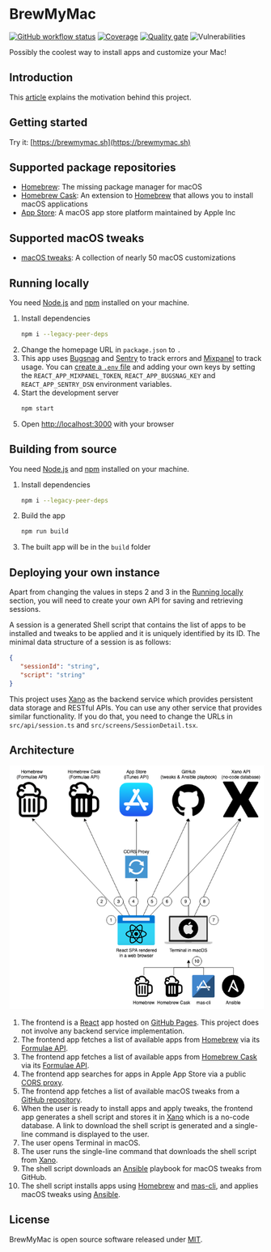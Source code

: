 # BrewMyMac

[![GitHub workflow status](https://img.shields.io/github/workflow/status/ayltai/BrewMyMac/CI?style=flat)](https://github.com/ayltai/BrewMyMac/actions)
[![Coverage](https://img.shields.io/sonar/coverage/ayltai_BrewMyMac?server=https%3A%2F%2Fsonarcloud.io)](https://sonarcloud.io/dashboard?id=ayltai_BrewMyMac)
[![Quality gate](https://img.shields.io/sonar/quality_gate/ayltai_BrewMyMac?server=https%3A%2F%2Fsonarcloud.io)](https://sonarcloud.io/dashboard?id=ayltai_BrewMyMac)
![Vulnerabilities](https://img.shields.io/snyk/vulnerabilities/github/ayltai/BrewMyMac?style=flat)

Possibly the coolest way to install apps and customize your Mac!

## Introduction

This [article](https://ayltai.medium.com/install-mac-apps-and-tweaks-with-a-single-command-6b1b90c466b5) explains the motivation behind this project.

## Getting started

Try it: [https://brewmymac.sh](https://brewmymac.sh)

## Supported package repositories

* [Homebrew](https://brew.sh): The missing package manager for macOS
* [Homebrew Cask](https://formulae.brew.sh/cask/): An extension to [Homebrew](https://brew.sh) that allows you to install macOS applications
* [App Store](https://www.apple.com/app-store/): A macOS app store platform maintained by Apple Inc

## Supported macOS tweaks

* [macOS tweaks](https://github.com/ayltai/ansible-macOS-tweaks): A collection of nearly 50 macOS customizations

## Running locally

You need [Node.js](https://nodejs.org) and [npm](https://www.npmjs.com) installed on your machine.

1. Install dependencies
   ```bash
   npm i --legacy-peer-deps
   ```
2. Change the homepage URL in `package.json` to `.`
3. This app uses [Bugsnag](https://www.bugsnag.com) and [Sentry](https://sentry.io) to track errors and [Mixpanel](https://mixpanel.com) to track usage. You can [create a `.env` file](https://create-react-app.dev/docs/adding-custom-environment-variables/#adding-development-environment-variables-in-env) and adding your own keys by setting the `REACT_APP_MIXPANEL_TOKEN`, `REACT_APP_BUGSNAG_KEY` and `REACT_APP_SENTRY_DSN` environment variables.
4. Start the development server
   ```bash
   npm start
   ```
5. Open [http://localhost:3000](http://localhost:3000) with your browser

## Building from source

You need [Node.js](https://nodejs.org) and [npm](https://www.npmjs.com) installed on your machine.

1. Install dependencies
   ```bash
   npm i --legacy-peer-deps
   ```
2. Build the app
   ```bash
   npm run build
   ```
3. The built app will be in the `build` folder

## Deploying your own instance

Apart from changing the values in steps 2 and 3 in the [Running locally](#running-locally) section, you will need to create your own API for saving and retrieving sessions.

A session is a generated Shell script that contains the list of apps to be installed and tweaks to be applied and it is uniquely identified by its ID. The minimal data structure of a session is as follows:

```json
{
   "sessionId": "string",
   "script": "string"
}
```

This project uses [Xano](https://www.xano.com) as the backend service which provides persistent data storage and RESTful APIs. You can use any other service that provides similar functionality. If you do that, you need to change the URLs in `src/api/session.ts` and `src/screens/SessionDetail.tsx`.

## Architecture

![Architecture](assets/architecture.png "Architecture")

1. The frontend is a [React](https://reactjs.org) app hosted on [GitHub Pages](https://pages.github.com). This project does not involve any backend service implementation.
2. The frontend app fetches a list of available apps from [Homebrew](https://brew.sh) via its [Formulae API](https://formulae.brew.sh/api/formula.json).
3. The frontend app fetches a list of available apps from [Homebrew Cask](https://brew.sh) via its [Formulae API](https://formulae.brew.sh/api/cask.json).
4. The frontend app searches for apps in Apple App Store via a public [CORS proxy](https://github.com/LeandroBerlin/itunes-search).
5. The frontend app fetches a list of available macOS tweaks from a [GitHub repository](https://github.com/ayltai/ansible-macos-tweaks).
6. When the user is ready to install apps and apply tweaks, the frontend app generates a shell script and stores it in [Xano](https://www.xano.com) which is a no-code database. A link to download the shell script is generated and a single-line command is displayed to the user.
7. The user opens Terminal in macOS.
8. The user runs the single-line command that downloads the shell script from [Xano](https://www.xano.com).
9. The shell script downloads an [Ansible](https://www.ansible.com) playbook for macOS tweaks from GitHub.
10. The shell script installs apps using [Homebrew](https://brew.sh) and [mas-cli](https://github.com/mas-cli/mas), and applies macOS tweaks using [Ansible](https://www.ansible.com).

## License

BrewMyMac is open source software released under [MIT](LICENSE).
